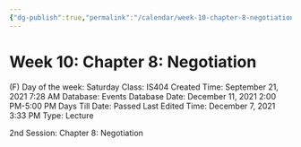 ```yaml
---
{"dg-publish":true,"permalink":"/calendar/week-10-chapter-8-negotiation/"}
---
```


# Week 10: Chapter 8: Negotiation

(F) Day of the week: Saturday
Class: IS404
Created Time: September 21, 2021 7:28 AM
Database: Events Database
Date: December 11, 2021 2:00 PM-5:00 PM
Days Till Date: Passed
Last Edited Time: December 7, 2021 3:33 PM
Type: Lecture

2nd Session: Chapter 8: Negotiation